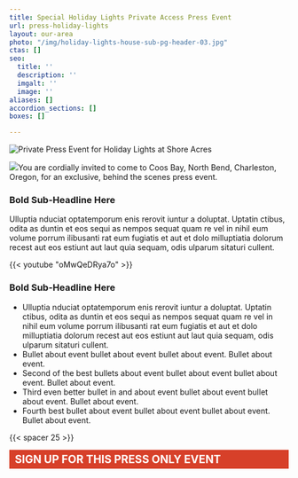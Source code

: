 ```yaml
---
title: Special Holiday Lights Private Access Press Event
url: press-holiday-lights
layout: our-area
photo: "/img/holiday-lights-house-sub-pg-header-03.jpg"
ctas: []
seo:
  title: ''
  description: ''
  imgalt: ''
  image: ''
aliases: []
accordion_sections: []
boxes: []

---
```

![Private Press Event for Holiday Lights at Shore Acres](/img/hero-holiday-lights-header.jpg)

![](/img/youre-invited-text.png)You are cordially invited to come to Coos Bay, North Bend, Charleston, Oregon, for an exclusive, behind the scenes press event.

### Bold Sub-Headline Here

Ulluptia nduciat optatemporum enis rerovit iuntur a doluptat. Uptatin ctibus, odita as duntin et eos sequi as nempos sequat quam re vel in nihil eum volume porrum ilibusanti rat eum fugiatis et aut et dolo milluptiatia dolorum recest aut eos estiunt aut laut quia sequam, odis ulparum sitaturi cullent.

{{< youtube "oMwQeDRya7o" >}}

### Bold Sub-Headline Here

* Ulluptia nduciat optatemporum enis rerovit iuntur a doluptat. Uptatin ctibus, odita as duntin et eos sequi as nempos sequat quam re vel in nihil eum volume porrum ilibusanti rat eum fugiatis et aut et dolo milluptiatia dolorum recest aut eos estiunt aut laut quia sequam, odis ulparum sitaturi cullent.
* Bullet about event bullet about event bullet about event. Bullet about event.
* Second of the best bullets about event bullet about event bullet about event. Bullet about event.
* Third even better bullet in and about event bullet about event bullet about event. Bullet about event.
* Fourth best bullet about event bullet about event bullet about event. Bullet about event.

{{< spacer 25 >}} <div style="background-color:#d74029; color:#ffffff; font-size: 1.4em; font-weight:bold;padding:5px 5px 5px 10px"> SIGN UP FOR THIS PRESS ONLY EVENT</div>

<script type="text/javascript" src="https://form.jotform.com/jsform/222785805493163"></script>